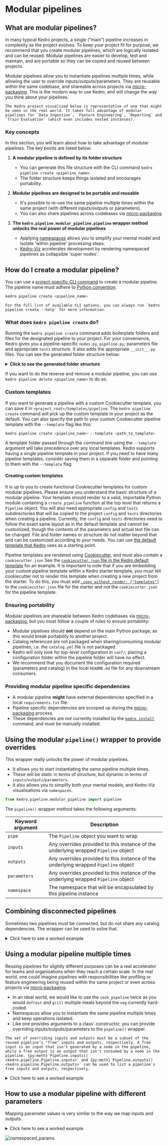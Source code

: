 # Modular pipelines

## What are modular pipelines?

In many typical Kedro projects, a single (“main”) pipeline increases in complexity as the project evolves. To keep your project fit for purpose, we recommend that you create modular pipelines, which are logically isolated and can be reused. Modular pipelines are easier to develop, test and maintain, and are portable so they can be copied and reused between projects.

Modular pipelines allow you to instantiate pipelines multiple times, while allowing the user to override inputs/outputs/parameters. They are reusable within the same codebase, and shareable across projects via [micro-packaging](micro_packaging.md). This is the modern way to use Kedro, and will change the way you think about your pipelines.

```{note}
The Kedro project visualised below is representative of one that might be seen in the real world. It takes full advantage of modular pipelines for `Data Ingestion`, `Feature Engineering`, `Reporting` and `Train Evaluation` (which even includes nested instances).
```

### Key concepts

In this section, you will learn about how to take advantage of modular pipelines. The key points are listed below:

1. **A modular pipeline is defined by its folder structure**

   * You can generate this file structure with the CLI command ``kedro pipeline create <pipeline_name>``.
   * The folder structure keeps things isolated and encourages portability.

2. **Modular pipelines are designed to be portable and reusable**

   * It's possible to re-use the same pipeline multiple times within the same project (with different inputs/outputs or parameters).
   * You can also share pipelines across codebases via [micro-packaging](micro_packaging.md).

3. **The `kedro.pipeline.modular_pipeline.pipeline` wrapper method unlocks the real power of modular pipelines**

   * Applying [namespaces](https://en.wikipedia.org/wiki/Namespace) allows you to simplify your mental model and isolate 'within pipeline' processing steps.
   * [Kedro-Viz](https://demo.kedro.org) accelerates development by rendering namespaced pipelines as collapsible 'super nodes'.


## How do I create a modular pipeline?

You can use a [project-specific CLI command](../development/commands_reference.md#kedro-commands) to create a modular pipeline. The pipeline name must adhere to [Python convention](https://realpython.com/python-pep8/#naming-conventions).

```bash
kedro pipeline create <pipeline_name>
```

```{note}
For the full list of available CLI options, you can always run `kedro pipeline create --help` for more information.
```

### What does `kedro pipeline create` do?

Running the `kedro pipeline create` command adds boilerplate folders and files for the designated pipeline to your project. For your convenience, Kedro gives you a pipeline-specific `nodes.py`, `pipeline.py`, parameters file and appropriate `tests` structure. It also adds the appropriate `__init__.py` files. You can see the generated folder structure below:

<details>
<summary><b>Click to see the generated folder structure</b></summary>

```text
├── conf
│   └── base
│       └── parameters_{{pipeline_name}}.yml  <-- Pipeline-specific parameters
└── src
    ├── my_project
    │   ├── __init__.py
    │   └── pipelines
    │       ├── __init__.py
    │       └── {{pipeline_name}}      <-- This folder defines the modular pipeline
    │           ├── __init__.py        <-- So that Python treats this pipeline as a module
    │           ├── nodes.py           <-- To declare your nodes
    │           └── pipeline.py        <-- To structure the pipeline itself
    └── tests
        ├── __init__.py
        └── pipelines
            ├── __init__.py
            └── {{pipeline_name}}      <-- Pipeline-specific tests
                ├── __init__.py
                └── test_pipeline.py

```

</details>

If you want to do the reverse and remove a modular pipeline, you can use ``kedro pipeline delete <pipeline_name>`` to do so.

### Custom templates

If you want to generate a pipeline with a custom Cookiecutter template, you can save it in `<project_root>/templates/pipeline`.
The `kedro pipeline create` command will pick up the custom template in your project as the default. You can also specify the path to your custom
Cookiecutter pipeline template with the `--template` flag like this:
```bash
kedro pipeline create <pipeline_name> --template <path_to_template>
```
A template folder passed through the command line using the `--template` argument will take precedence over any local templates.
Kedro supports having a single pipeline template in your project. If you need to have many pipeline templates, consider saving them in a
separate folder and pointing to them with the `--template` flag.

#### Creating custom templates

It is up to you to create functional Cookiecutter templates for custom modular pipelines. Please ensure you understand the
basic structure of a modular pipeline. Your template should render to a valid, importable Python module containing a
`create_pipeline` function at the top level that returns a `Pipeline` object. You will also need appropriate
`config` and `tests` subdirectories that will be copied to the project `config` and `tests` directories when creating a pipeline.
Currently, the `config` and `tests` directories need to follow the exact same layout as in the default template and cannot
be customized, though the contents of the parameters and actual test file can be changed. File and folder names or structure
do not matter beyond that and can be customized according to your needs. You can use [the
default template that Kedro](https://github.com/kedro-org/kedro/tree/main/kedro/templates/pipeline) uses as a starting point.

Pipeline templates are rendered using [Cookiecutter](https://cookiecutter.readthedocs.io/), and must also contain a `cookiecutter.json`
See the [`cookiecutter.json` file in the Kedro default template](https://github.com/kedro-org/kedro/tree/main/kedro/templates/pipeline/cookiecutter.json) for an example.
It is important to note that if you are embedding your custom pipeline template within a
Kedro starter template, you must tell cookiecutter not to render this template when creating a new project from the starter. To do this,
you must add [`_copy_without_render: ["templates"]`](https://cookiecutter.readthedocs.io/en/latest/advanced/copy_without_render.html) to the `cookiecutter.json` file for the starter
and not the `cookiecutter.json` for the pipeline template.

### Ensuring portability

Modular pipelines are shareable between Kedro codebases via [micro-packaging](micro_packaging.md), but you must follow a couple of rules to ensure portability:

* Modular pipelines should **not** depend on the main Python package, as this would break portability to another project.
* Catalog references are not packaged when sharing/consuming modular pipelines, i.e. the `catalog.yml` file is not packaged.
* Kedro will only look for top-level configuration in `conf/`; placing a configuration folder within the pipeline folder will have no effect.
* We recommend that you document the configuration required (parameters and catalog) in the local `README.md` file for any downstream consumers.

### Providing modular pipeline specific dependencies

* A modular pipeline **might** have external dependencies specified in a local `requirements.txt` file.
* Pipeline specific dependencies are scooped up during the [micro-packaging](micro_packaging.md) process.
* These dependencies are _not_ currently installed by the [`kedro install`](../development/commands_reference.md#install-all-package-dependencies) command, and must be manually installed.

## Using the modular `pipeline()` wrapper to provide overrides

This wrapper really unlocks the power of modular pipelines.

* It allows you to start instantiating the same pipeline multiple times.
* These will be static in terms of structure, but dynamic in terms of `inputs`/`outputs`/`parameters`.
* It also allows you to simplify both your mental models, and Kedro-Viz visualisations via `namespaces`.

```python
from kedro.pipeline.modular_pipeline import pipeline
```

The `pipeline()` wrapper method takes the following arguments:

| Keyword argument | Description                                                                         |
| ---------------- | ----------------------------------------------------------------------------------- |
| `pipe`           | The `Pipeline` object you want to wrap                                              |
| `inputs`         | Any overrides provided to this instance of the underlying wrapped `Pipeline` object |
| `outputs`        | Any overrides provided to this instance of the underlying wrapped `Pipeline` object |
| `parameters`     | Any overrides provided to this instance of the underlying wrapped `Pipeline` object |
| `namespace`      | The namespace that will be encapsulated by this pipeline instance                   |

## Combining disconnected pipelines

Sometimes two pipelines must be connected, but do not share any catalog dependencies. The wrapper can be used to solve that.

<details>
<summary>Click here to see a worked example</summary>

In this example, there is a `lunch_pipeline`, which makes us lunch. The 'verbs', `defrost` and `eat`, are Python functions and the inputs/outputs are food at different points of the process (`frozen`, `thawed` and `food`).

```python
cook_pipeline = pipeline(
    [
        node(func=defrost, inputs="frozen_veg", outputs="veg"),
        node(func=grill, inputs="veg", outputs="grilled_veg"),
    ]
)

lunch_pipeline = pipeline([node(func=eat, inputs="food", outputs=None)])

cook_pipeline + lunch_pipeline
```

This combination will visualise since it's valid pre-runtime, but it will not run since `food` is not an output of the `cook_pipeline` because the output of the `cook_pipeline` is `grilled_veg`:

![disjoined](../meta/images/cook_disjointed.png)

* Combining `cook_pipeline + lunch_pipeline` will not work since `food` doesn't exist as an output of the `cook_pipeline`.
* In this case, we will need to map `grilled_veg` to the expected input of `food`.

The wrapper allows us to provide a mapping and fix this disconnect.

```python
from kedro.pipeline.modular_pipeline import pipeline

prep_pipeline = pipeline(pipe=cook_pipeline, outputs={"grilled_veg": "food"})

meal_pipeline = prep_pipeline + lunch_pipeline
```

Providing this input/output override will join up the pipeline nicely:

![joined](../meta/images/cook_joined.png)

```{note}
In this example we have used the `+` operator to join two pipelines. You can also use `sum()` or pass a list of pipelines to the `pipe` argument.
```

</details>

## Using a modular pipeline multiple times

Reusing pipelines for slightly different purposes can be a real accelerator for teams and organisations when they reach a certain scale. In the real world, one could imagine pipelines with responsibilities like profiling or feature engineering being reused within the same project or even across projects via [micro-packaging](micro_packaging.md).

* In an ideal world, we would like to use the `cook_pipeline` twice as you would `defrost` and `grill` multiple meals beyond the `veg` currently hard-coded.
* Namespaces allow you to instantiate the same pipeline multiple times and keep operations isolated.
* Like one provides arguments to a class' constructor, you can provide overriding inputs/outputs/parameters to the `pipeline()` wrapper.

```{note}
The set of overriding inputs and outputs must be a subset of the reused pipeline's "free" inputs and outputs, respectively. A free input is an input that isn't generated by a node in the pipeline, while a free output is an output that isn't consumed by a node in the pipeline. {py:meth}`Pipeline.inputs() <kedro.pipeline.Pipeline.inputs>` and {py:meth}`Pipeline.outputs() <kedro.pipeline.Pipeline.outputs>` can be used to list a pipeline's free inputs and outputs, respectively.
```

<details>
<summary>Click here to see a worked example</summary>

```python
cook_pipeline = pipeline(
    [
        node(func=defrost, inputs="frozen_veg", outputs="veg", name="defrost_node"),
        node(func=grill, inputs="veg", outputs="grilled_veg"),
    ]
)

eat_breakfast_pipeline = pipeline(
    [node(func=eat_breakfast, inputs="breakfast_food", outputs=None)]
)
eat_lunch_pipeline = pipeline([node(func=eat_lunch, inputs="lunch_food", outputs=None)])

cook_pipeline + eat_breakfast_pipeline + eat_lunch_pipeline
```

If we visualise the snippet above, we see a disjointed pipeline:

* We need to "defrost" two different types of food via different pipelines.
* We cannot use the `cook_pipeline` twice because the internal dataset names will conflict.
* Mapping all datasets via the `pipeline()`  wrapper will also cause conflicts.

![cook no namespace](../meta/images/cook_no_namespace.png)

Adding namespaces solves this issue:

```python
cook_breakfast_pipeline = pipeline(
    pipe=cook_pipeline,
    inputs="frozen_veg",  # inputs stay the same, don't namespace
    outputs={"grilled_veg": "breakfast_food"},
    namespace="breakfast",
)
cook_lunch_pipeline = pipeline(
    pipe=cook_pipeline,
    inputs="frozen_veg",  # inputs stay the same, don't namespace
    outputs={"grilled_veg": "lunch_food"},
    namespace="lunch",
)

final_pipeline = (
    cook_breakfast_pipeline
    + eat_breakfast_pipeline
    + cook_lunch_pipeline
    + eat_lunch_pipeline
)
```

* `namespace="lunch"` renames all datasets and nodes, prefixing them with `"lunch."`.
* The datasets that we explicitly "freeze" (`frozen_veg`) or remap (`grilled_veg`) are not affected/prefixed.
* Remapping free outputs is required since "breakfast_food" and "lunch_food" are the names expected by the `eat_breakfast_pipeline` and `eat_lunch_pipeline` respectively.
* The resulting pipeline now has two separate nodes, `breakfast.defrost_node` and `lunch.defrost_node`.
* Also two separate datasets `breakfast.veg` and `lunch.veg` connect the nodes inside the pipelines, causing no confusion between them.

![namespaced](../meta/images/cook_namespaced.gif)

* Visualising the `final_pipeline` highlights how namespaces become 'super nodes' which encapsulate the wrapped pipeline.
* This example demonstrates how we can reuse the same `cook_pipeline` with slightly different arguments.
* Namespaces can also be arbitrarily nested with the `.` character.
* `kedro run --namespace=<namespace>` could be used to only run nodes with a specific namespace.

```{note}
`parameters` references will not be namespaced, but `params:` references will.
```
</details>

## How to use a modular pipeline with different parameters

 Mapping parameter values is very similar to the way we map inputs and outputs.

<details>
<summary>Click here to see a worked example</summary>

* We instantiate the `template_pipeline` twice, but pass in different parameters.
* `input1` and `input2` are 'frozen' and thus shared in both instances.
* `params:override_me` does not actually exist and is designed to be overridden in both cases.
* Providing a namespace isolates the intermediate operation and visualises nicely.

```python
template_pipeline = pipeline(
    [
        node(
            func=node_func1,
            inputs=["input1", "input2", "params:override_me"],
            outputs="intermediary_output",
        ),
        node(
            func=node_func2,
            inputs="intermediary_output",
            outputs="output",
        ),
    ]
)

alpha_pipeline = pipeline(
    pipe=template_pipeline,
    inputs={"input1", "input2"},
    parameters={"params:override_me": "params:alpha"},
    namespace="alpha",
)

beta_pipeline = pipeline(
    pipe=template_pipeline,
    inputs={"input1", "input2"},
    parameters={"params:override_me": "params:beta"},
    namespace="beta",
)

final_pipeline = alpha_pipeline + beta_pipeline
```

</details>

![namespaced_params](../meta/images/cook_params.png)

